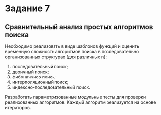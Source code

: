 # Задание 7
## Сравнительный анализ простых алгоритмов поиска

Необходимо реализовать в виде шаблонов функций и оценить временную сложность алгоритмов поиска в последовательно организованных структурах (для различных n):

1)	последовательный поиск;
2)	двоичный поиск;
3)	фибоначчиев поиск;
4)	интерполяционный поиск;
5)	индексно-последовательный поиск.

Разработать параметризованные модульные тесты для проверки реализованных алгоритмов.
Каждый алгоритм реализуется на основе итераторов.
